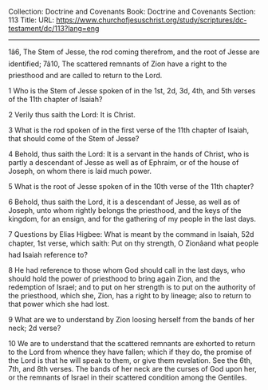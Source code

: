Collection: Doctrine and Covenants
Book: Doctrine and Covenants
Section: 113
Title: 
URL: https://www.churchofjesuschrist.org/study/scriptures/dc-testament/dc/113?lang=eng

---

1â6, The Stem of Jesse, the rod coming therefrom, and the root of Jesse are identified; 7â10, The scattered remnants of Zion have a right to the priesthood and are called to return to the Lord.

1 Who is the Stem of Jesse spoken of in the 1st, 2d, 3d, 4th, and 5th verses of the 11th chapter of Isaiah?

2 Verily thus saith the Lord: It is Christ.

3 What is the rod spoken of in the first verse of the 11th chapter of Isaiah, that should come of the Stem of Jesse?

4 Behold, thus saith the Lord: It is a servant in the hands of Christ, who is partly a descendant of Jesse as well as of Ephraim, or of the house of Joseph, on whom there is laid much power.

5 What is the root of Jesse spoken of in the 10th verse of the 11th chapter?

6 Behold, thus saith the Lord, it is a descendant of Jesse, as well as of Joseph, unto whom rightly belongs the priesthood, and the keys of the kingdom, for an ensign, and for the gathering of my people in the last days.

7 Questions by Elias Higbee: What is meant by the command in Isaiah, 52d chapter, 1st verse, which saith: Put on thy strength, O Zionâand what people had Isaiah reference to?

8 He had reference to those whom God should call in the last days, who should hold the power of priesthood to bring again Zion, and the redemption of Israel; and to put on her strength is to put on the authority of the priesthood, which she, Zion, has a right to by lineage; also to return to that power which she had lost.

9 What are we to understand by Zion loosing herself from the bands of her neck; 2d verse?

10 We are to understand that the scattered remnants are exhorted to return to the Lord from whence they have fallen; which if they do, the promise of the Lord is that he will speak to them, or give them revelation. See the 6th, 7th, and 8th verses. The bands of her neck are the curses of God upon her, or the remnants of Israel in their scattered condition among the Gentiles.
